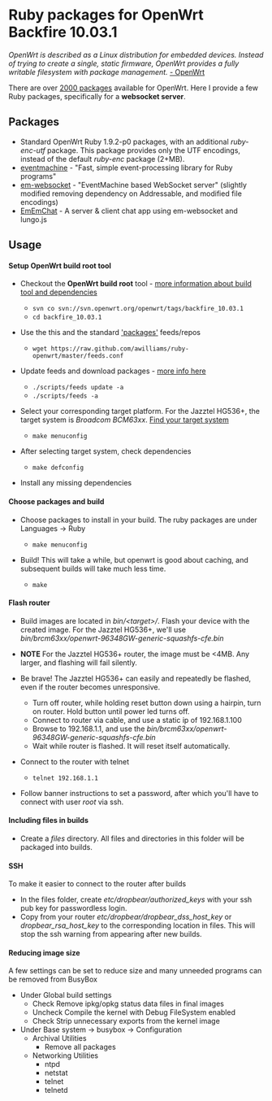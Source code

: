 # Ruby packages for OpenWrt Backfire 10.03.1 #

*OpenWrt is described as a Linux distribution for embedded devices. Instead of trying to create a single, static firmware, OpenWrt provides a fully writable filesystem with package management.* [-  OpenWrt](https://openwrt.org/)

There are over [2000 packages](http://downloads.openwrt.org/backfire/10.03.1/brcm63xx/packages/) available for OpenWrt. Here I provide a few Ruby packages, specifically for a **websocket server**.

## Packages

 * Standard OpenWrt Ruby 1.9.2-p0 packages, with an additional *ruby-enc-utf* package. This package provides only the UTF encodings, instead of the default *ruby-enc* package (2+MB).
 * [eventmachine](https://github.com/awilliams/eventmachine) - "Fast, simple event-processing library for Ruby programs"
 * [em-websocket](https://github.com/awilliams/em-websocket) - "EventMachine based WebSocket server" (slightly modified removing dependency on Addressable, and modified file encodings) 
 * [EmEmChat](https://github.com/awilliams/EmEmChat) - A server & client chat app using em-websocket and lungo.js

## Usage

#### Setup OpenWrt build root tool

 * Checkout the **OpenWrt build root** tool - [more information about build tool and dependencies](http://wiki.openwrt.org/doc/howto/buildroot.exigence)
   * `svn co svn://svn.openwrt.org/openwrt/tags/backfire_10.03.1`
   * `cd backfire_10.03.1`

 * Use the this and the standard ['packages'](http://downloads.openwrt.org/backfire/10.03.1/brcm63xx/packages/) feeds/repos
   * `wget https://raw.github.com/awilliams/ruby-openwrt/master/feeds.conf`

 * Update feeds and download packages - [more info here](http://wiki.openwrt.org/doc/howto/build)
   * `./scripts/feeds update -a`
   * `./scripts/feeds -a`

 * Select your corresponding target platform. For the Jazztel HG536+, the target system is *Broadcom BCM63xx*. [Find your target system](http://wiki.openwrt.org/toh/start)
   * `make menuconfig`
 
 * After selecting target system, check dependencies
   * `make defconfig`

 * Install any missing dependencies

#### Choose packages and build

 * Choose packages to install in your build. The ruby packages are under Languages -> Ruby
   * `make menuconfig`

 * Build! This will take a while, but openwrt is good about caching, and subsequent builds will take much less time.
   * `make`

#### Flash router

 * Build images are located in *bin/\<target\>/*. Flash your device with the created image. For the Jazztel HG536+, we'll use *bin/brcm63xx/openwrt-96348GW-generic-squashfs-cfe.bin*
 
 * **NOTE** For the Jazztel HG536+ router, the image must be <4MB. Any larger, and flashing will fail silently.

 * Be brave! The Jazztel HG536+ can easily and repeatedly be flashed, even if the router becomes unresponsive.
   * Turn off router, while holding reset button down using a hairpin, turn on router. Hold button until power led turns off.
   * Connect to router via cable, and use a static ip of 192.168.1.100
   * Browse to 192.168.1.1, and use the *bin/brcm63xx/openwrt-96348GW-generic-squashfs-cfe.bin*
   * Wait while router is flashed. It will reset itself automatically.

 * Connect to the router with telnet
   * `telnet 192.168.1.1`

 * Follow banner instructions to set a password, after which you'll have to connect with user *root* via ssh.

#### Including files in builds

 * Create a *files* directory. All files and directories in this folder will be packaged into builds. 

#### SSH
To make it easier to connect to the router after builds
 
  * In the files folder, create *etc/dropbear/authorized_keys* with your ssh pub key for passwordless login. 
  * Copy from your router *etc/dropbear/dropbear_dss_host_key* or *dropbear_rsa_host_key* to the corresponding location in files. This will stop the ssh warning from appearing after new builds.

#### Reducing image size
A few settings can be set to reduce size and many unneeded programs can be removed from BusyBox

 * Under Global build settings
   * Check Remove ipkg/opkg status data files in final images
   * Uncheck Compile the kernel with Debug FileSystem enabled
   * Check Strip unnecessary exports from the kernel image
 * Under Base system -> busybox -> Configuration
   * Archival Utilities
     * Remove all packages
   * Networking Utilities
     * ntpd
     * netstat
     * telnet
     * telnetd